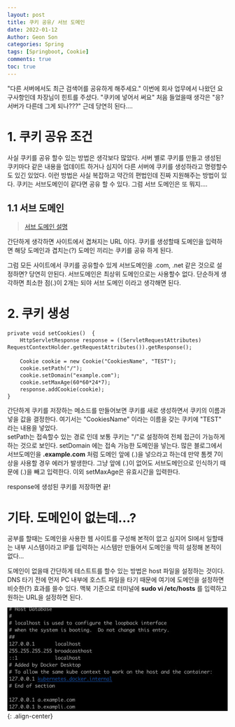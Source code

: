 ```yaml
---
layout: post
title: 쿠키 공유/ 서브 도메인
date: 2022-01-12
Author: Geon Son
categories: Spring
tags: [Springboot, Cookie]
comments: true
toc: true    
---
```


"다른 서버에서도 최근 검색어를 공유하게 해주세요." 이번에 회사 업무에서 나왔던 요구사항인데 차장님이 힌트를 주셨다.
"쿠키에 넣어서 써요" 처음 들었을때 생각은 "응? 서버가 다른데 그게 되나???" 근데 당연히 된다....


# 1. 쿠키 공유 조건
사실 쿠키를 공유 할수 있는 방법은 생각보다 많았다. 서버 별로 쿠키를 만들고 생성된 쿠키마다 같은 내용을 업데이트 하거나
심지어 다른 서버에 쿠키를 생성하라고 명령할수도 있긴 있었다. 이런 방법은 사실 복잡하고 약간의 편법인데 진짜 지원해주는 방법이 있다.
쿠키는 서브도메인이 같다면 공유 할 수 있다. 그럼 서브 도메인은 또 뭐지....

## 1.1 서브 도메인

> [서브 도메인 설명](https://gentlysallim.com/%EB%8F%84%EB%A9%94%EC%9D%B8-%EC%9D%B4%EB%A6%84%EA%B3%BC-%EC%A2%85%EB%A5%98-%EC%B5%9C%EC%83%81%EC%9C%84-%EB%8F%84%EB%A9%94%EC%9D%B8%EB%B6%80%ED%84%B0-%EC%84%9C%EB%B8%8C%EB%8F%84%EB%A9%94%EC%9D%B8/)

간단하게 생각하면 사이트에서 겹쳐지는 URL 이다. 쿠키를 생성할때 도메인을 입력하면
해당 도메인과 겹치는(?) 도메인 끼리는 쿠키를 공유 하게 된다.

그럼 모든 사이트에서 쿠키를 공유할수 있게 서브도메인을 .com, .net 같은 것으로 설정하면? 당연히 안된다.
서브도메인은 최상위 도메인으로는 사용할수 없다. 단순하게 생각하면 최소한 점(.)이 2개는 되야 서브 도메인 이라고 생각해면 된다.   


# 2. 쿠키 생성

```
private void setCookies()  {     
    HttpServletResponse response = ((ServletRequestAttributes) RequestContextHolder.getRequestAttributes()).getResponse();

    Cookie cookie = new Cookie("CookiesName", "TEST");
    cookie.setPath("/");
    cookie.setDomain("example.com");
    cookie.setMaxAge(60*60*24*7);
    response.addCookie(cookie);
}
```

간단하게 쿠키를 저장하는 메소드를 만들어보면 쿠키를 새로 생성하면서 쿠키의 이름과 넣을 값을 결정한다.
여기서는 "CookiesName" 이라는 이름을 갖는 쿠키에 "TEST" 라는 내용을 넣었다.  
setPath는 접속할수 있는 경로 인데 보통 쿠키는 "/"로 설정하여 전체 접근이 가능하게 하는 것으로 보인다.
setDomain 에는 접속 가능한 도메인을 넣는다. 많은 블로그에서 서브도메인을 **.example.com** 처럼
도메인 앞에 (.)을 넣으라고 하는데 만약 톰켓 7이상을 사용할 경우 에러가 발생한다.
그냥 앞에 (.)이 없어도 서브도메인으로 인식하기 때문에 (.)을 빼고 입력한다.
이외 setMaxAge은 유효시간을 입력한다.

response에 생성된 쿠키를 저장하면 끝!

# 기타. 도메인이 없는데...?

공부를 할때는 도메인을 사용한 웹 사이트를 구성해 본적이 없고
심지어 SI에서 일할때는 내부 시스템이라고 IP를 입력하는 시스템만 만들어서 도메인을 딱히 설정해 본적이 없다...

도메인이 없을때 간단하게 테스트트를 할수 있는 방법은 host 파일을 설정하는 것이다. DNS 타기 전에 먼저
PC 내부에 호스트 파일을 타기 때문에 여기에 도메인을 설정하면 비슷한(?) 효과를 쓸수 있다.
맥북 기준으로 터미널에 **sudo vi /etc/hosts** 를 입력하고 원하는 URL을 설정하면 된다.

![](/images/spring/g5lhqzgqj03.jpg){: .align-center}
